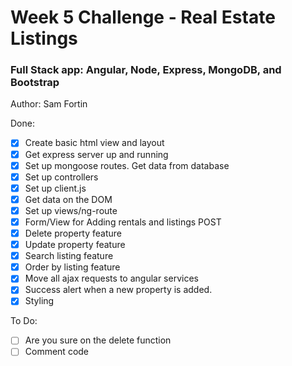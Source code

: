 # Week 5 Challenge - Real Estate Listings
### Full Stack app: Angular, Node, Express, MongoDB, and Bootstrap
Author: Sam Fortin

Done:
- [x] Create basic html view and layout
- [x] Get express server up and running
- [x] Set up mongoose routes. Get data from database 
- [x] Set up controllers
- [x] Set up client.js
- [x] Get data on the DOM
- [x] Set up views/ng-route
- [x] Form/View for Adding rentals and listings POST
- [x] Delete property feature
- [x] Update property feature
- [x] Search listing feature
- [x] Order by listing feature
- [x] Move all ajax requests to angular services
- [x] Success alert when a new property is added.
- [x] Styling

To Do:
- [ ] Are you sure on the delete function
- [ ] Comment code